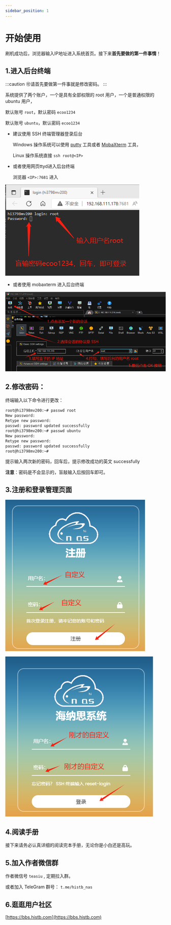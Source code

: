 ```yaml
---
sidebar_position: 1
---
```


# 开始使用

刷机成功后，浏览器输入IP地址进入系统首页。接下来**首先要做的第一件事情**！

## 1.进入后台终端

:::caution
🉑️请首先要做第一件事就是修改密码。
:::

系统提供了两个账户，一个是具有全部权限的 root 用户，一个是普通权限的 ubuntu 用户，

默认账号 `root`，默认密码 `ecoo1234`

默认账号 `ubuntu`，默认密码 `ecoo1234`

- 建议使用 SSH 终端管理器登录后台

  Windows 操作系统可以使用 [putty](https://www.chiark.greenend.org.uk/~sgtatham/putty/latest.html) 工具或者 [MobaXterm](https://node.histb.com:9088/update/soft_init/MobaXterm.zip) 工具，

  Linux 操作系统直接 `ssh root@<IP>`

- 或者使用网页ttyd进入后台终端

  浏览器 `<IP>:7681` 进入

![](./img/login.png)  

- 或者使用 mobaxterm 进入后台终端  

![](./img/login3.jpg)  


## 2.修改密码：

终端输入以下命令进行更改：

```shell
root@hi3798mv200:~# passwd root
New password:
Retype new password:
passwd: password updated successfully
root@hi3798mv200:~# passwd ubuntu
New password:
Retype new password:
passwd: password updated successfully
root@hi3798mv200:~#
```

提示输入两次新的密码，回车后，提示修改成功的英文 successfully

**注意**：密码是不会显示的，盲敲输入后按回车即可。

## 3.注册和登录管理页面

![](./img/login1.jpg)  

![](./img/login2.jpg)  

 
## 4.阅读手册

接下来请务必认真详细的阅读完本手册，无论你是小白还是高玩。

## 5.加入作者微信群

作者微信号 `teasiu`  , 定期拉入群。  

或者加入 TeleGram 群号： `t.me/histb_nas` 


## 6.逛逛用户社区

[https://bbs.histb.com](https://bbs.histb.com)

